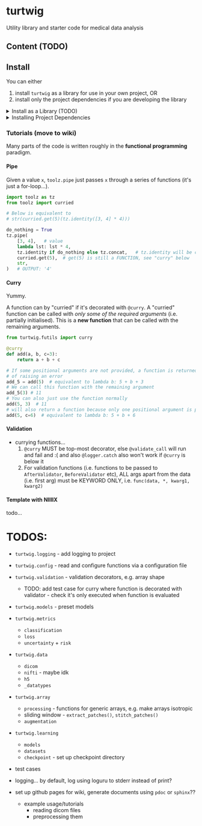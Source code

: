 # turtwig
Utility library and starter code for medical data analysis

## Content (TODO)

## Install
You can either 
1. install `turtwig` as a library for use in your own project, OR 
2. install only the project dependencies if you are developing the library

<details>
<summary>Install as a Library (TODO)</summary>
### Install as a Library (TODO)

- installing as library package
    - install via `uv`
    - `pip install`
    - `conda`/`mamba`
</details>

<details>
<summary>Installing Project Dependencies</summary>
### Installing Project Dependencies

- Install project dependencies via **one** of the options below...
    - [uv](https://docs.astral.sh/uv/) - fast Python dependency manager
    - [Nix](https://nixos.org/) - reproducible development shell

Instructions below assumes you are at the **top-level of the project directory** (i.e. folder containing `pyproject.toml` etc).

#### uv
[uv](https://docs.astral.sh/uv/) manages and configures Python dependencies. First install it following the [installation guide](https://docs.astral.sh/uv/getting-started/installation/). Then, any Python commands can be run by appending `uv run` in front of your command which will automatically download project dependencies, e.g.

```bash
uv run python # equivalent to just running `python`
```

#### Nix
**Warning: CUDA may not work due to the isolated nature of Nix shells!**

[Nix](https://nixos.org/) is a purely functional programming language *and* package manager used to create isolated and reproducible development shells. A `flake.nix` file defines project dependencies and environment which activates the shell defined in `shell.nix`. First, install Nix following the [installation guide](https://nixos.org/download/). Then, start a development shell by running...

```bash
# Enable experimental features `nix-command` and `flakes`, then run the `develop` command
# Or if you've already enabled these features, just run `nix develop`
nix --extra-experimental-features nix-command --extra-experimental-features flakes develop
# you can now run `uv run python ...` etc
```


<details>
<summary>Auto-activation with Direnv (Optional)</summary>
##### Auto-activation with Direnv (Optional)

**Warning: `direnv` allow the execution of any arbitrary bash code in `.envrc`, please examine `.envrc` before you proceed!**

[`direnv`](https://direnv.net/) is used to automatically activate the Nix flake when you enter into the folder containing this repository. First, install it via the [official installation guide](https://direnv.net/docs/installation.html) and [hook it into your shell](https://direnv.net/docs/hook.html) (HINT: run `echo $SHELL` to see what shell you are using). Then, inside the project directory where `.envrc` is in the same folder, run...

```bash
direnv allow  # allow execution of .envrc automatically
direnv disallow # stop automatically executing .envrc upon entering the project folder
```
</details>
</details>


### Tutorials (move to wiki)
Many parts of the code is written roughly in the **functional programming** paradigm. 

#### Pipe

Given a value `x`, `toolz.pipe` just passes `x` through a series of functions (it's just a for-loop...).

```python
import toolz as tz
from toolz import curried

# Below is equivalent to
# str(curried.get(5)(tz.identity([3, 4] * 4)))

do_nothing = True
tz.pipe(
    [3, 4],   # value
    lambda lst: lst * 4,
    tz.identity if do_nothing else tz.concat,   # tz.identity will be called here
    curried.get(5),  # get(5) is still a FUNCTION, see "curry" below
    str,
)   # OUTPUT: '4'
```

#### Curry

Yummy.

A function can by "curried" if it's decorated with `@curry`. A "curried" function can be called with *only some of the required arguments* (i.e. partially initialised). This is a **new function** that can be called with the remaining arguments.

```python
from turtwig.futils import curry

@curry
def add(a, b, c=3):
    return a + b + c

# If some positional arguments are not provided, a function is returned instead
# of raising an error
add_5 = add(5)  # equivalent to lambda b: 5 + b + 3
# We can call this function with the remaining argument
add_5(3) # 11
# You can also just use the function normally
add(5, 3)  # 11
# will also return a function because only one positional argument is provided
add(5, c=6)  # equivalent to lambda b: 5 + b + 6
```
#### Validation
- currying functions...
    1. `@curry` MUST be top-most decorator, else `@validate_call` will run and fail and :( and also `@logger.catch` also won't work if `@curry` is below it
    2. For validation functions (i.e. functions to be passed to `AfterValidator`, `BeforeValidator` etc), ALL args apart from the data (i.e. first arg) must be KEYWORD ONLY, i.e. `func(data, *, kwarg1, kwarg2)`

#### Template with NIIIIX
todo...


# TODOS:
- `turtwig.logging` - add logging to project
- `turtwig.config` - read and configure functions via a configuration file
- `turtwig.validation` - validation decorators, e.g. array shape
    - TODO: add test case for curry where function is decorated with validator - check it's only executed when function is evaluated
- `turtwig.models` - preset models
- `turtwig.metrics`
    - `classification`
    - `loss`
    - `uncertainty` + `risk`
- `turtwig.data`
    - `dicom`
    - `nifti` - maybe idk
    - `h5`
    - `_datatypes`
- `turtwig.array`
  - `processing` - functions for generic arrays, e.g. make arrays isotropic
  - sliding window - `extract_patches()`, `stitch_patches()`
  - `augmentation`
  
- `turtwig.learning`
    - `models`
    - `datasets`
    - `checkpoint` - set up checkpoint directory
- test cases

- logging... by default, log using loguru to stderr instead of print?

- set up github pages for wiki, generate documents using `pdoc` or `sphinx`??
    - example usage/tutorials
        - reading dicom files
        - preprocessing them
        